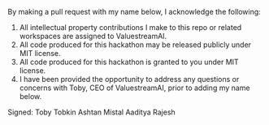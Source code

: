 By making a pull request with my name below, I acknowledge the following:

1. All intellectual property contributions I make to this repo or related workspaces are assigned to ValuestreamAI.
2. All code produced for this hackathon may be released publicly under MIT license.
3. All code produced for this hackathon is granted to you under MIT license.
4. I have been provided the opportunity to address any questions or concerns with Toby, CEO of ValuestreamAI, prior to adding my name below.

Signed:
Toby Tobkin
Ashtan Mistal
Aaditya Rajesh
